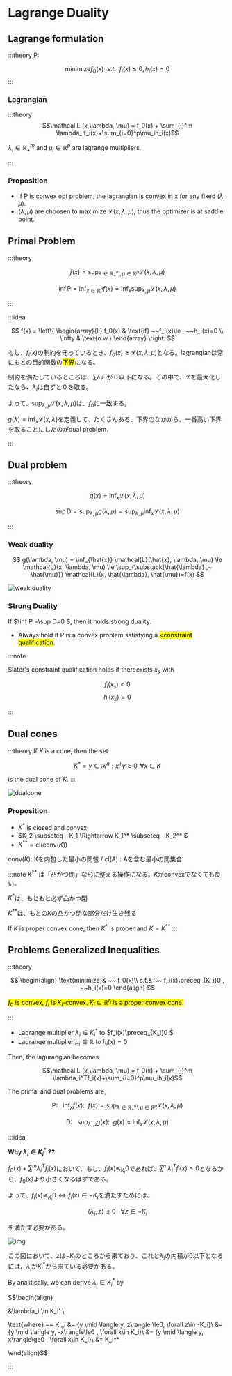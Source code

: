 # Lagrange Duality

## Lagrange formulation

:::theory
P:

$$\text{minimize} f_0(x) ~~ s.t. ~~ f_i(x)\le0, h_i(x) =0$$
:::

### Lagrangian

:::theory
$$\mathcal L (x,\lambda, \mu) = f_0(x) + \sum_{i}^m \lambda_if_i(x)+\sum_{i=0}^p\mu_ih_i(x)$$

$\lambda_i\in \mathbb R_+^m$ and $\mu_i\in \mathbb R^p$ are lagrange multipliers.

:::

### Proposition
* If P is convex opt problem, the lagrangian is convex in x for any fixed ($\lambda, \mu$).
* ($\lambda, \mu$) are choosen to maximize $\mathcal L (x,\lambda, \mu)$, thus the optimizer is at saddle point.

## Primal Problem

:::theory

$$f(x) = \sup_{\lambda\in \mathbb R_+^m, \mu\in \mathbb R^p} \mathcal L(x,\lambda, \mu)$$

$$\inf \text{P} = \inf_{x\in\mathbb R^n}f(x)=\inf_x\sup_{\lambda, \mu}\mathcal L(x,\lambda,\mu)$$

:::



:::idea

$$
f(x) = \left\{
\begin{array}{ll}
  f_0(x) & \text{if} ~~f_i(x)\le , ~~h_i(x)=0 \\
  \infty & \text{o.w.}
\end{array}
\right.
$$

もし、$f_i(x)$の制約を守っているとき、$f_0(x)\ge \mathcal L(x, \lambda, \mu)$となる。lagrangianは常にもとの目的関数の<mark>下界</mark>になる。

制約を満たしているところは、$\sum\lambda_iF_i$が０以下になる。その中で、$\mathcal L$を最大化したなら、$\lambda_i$は自ずと０を取る。

よって、$\sup_{\lambda, \mu}\mathcal L(x,\lambda,\mu)$は、$f_0$に一致する。

$g(\lambda)=\inf_x\mathcal L (x,\lambda)$を定義して、たくさんある、下界のなかから、一番高い下界を取ることにしたのがdual problem.

:::

## Dual problem

:::theory

$$g(x) = \inf_{x} \mathcal L(x,\lambda, \mu)$$

$$\sup \text{D} = \sup_{\lambda, \mu}g(\lambda, \mu)=\sup_{\lambda, \mu}\inf_x\mathcal L(x,\lambda,\mu)$$

:::

### Weak duality

$$
g(\lambda, \mu)
= \inf_{\hat{x}} \mathcal{L}(\hat{x}, \lambda, \mu)
\le \mathcal{L}(x, \lambda, \mu)
\le \sup_{\substack{\hat{\lambda} ,~ \hat{\mu}}} \mathcal{L}(x, \hat{\lambda}, \hat{\mu})=f(x)
$$

![weak duality](imgs/weak_duality.png)

### Strong Duality 

If $\inf P =\sup D=0 $, then it holds strong duality.

* Always hold if P is a convex problem satisfying a <mark><constraint qualification</mark>. 

:::note

Slater's constraint qualification holds if thereexists $x_s$ with

$$f_i(x_s)< 0$$
$$h_i(x_s)=0$$

:::

## Dual cones

:::theory
If $K$ is a cone, then the set

$$K^* ={y\in\mathcal R^n : x^Ty\ge 0, \forall{x}}\in K$$

is the dual cone of $K$.
:::

![dualcone](imgs/dualcone.jpg)

### Proposition

* $K^*$ is closed and convex
* $K_2 \subseteq　K_1 \Rightarrow  K_1^* \subseteq　K_2^* $
* $K^{**}=\text{cl}(\text{conv}(K))$

$\text{conv}(K)$: Kを内包した最小の閉包  /      $\text{cl}(A)$ : Aを含む最小の閉集合

:::note
$K^{**}$ は「凸かつ閉」な形に整える操作になる。$K$がconvexでなくても良い。

$K^{*}$は、もともと必ず凸かつ閉

$K^{**}$は、もとの$K$の凸かつ閉な部分だけ生き残る

If $K$ is proper convex cone, then $K^*$ is proper and $K=K^{**}$
:::

## Problems Generalized Inequalities

:::theory

$$
\begin{align}
\text{minimize}& ~~ f_0(x)\\
s.t.& ~~ f_i(x)\preceq_{K_i}0 , ~~h_i(x)=0
\end{align}
$$

<mark> $f_0$ is convex, $f_i$ is $K_i$-convex. $K_i \subseteq \mathbb R^{r_i}$ is a proper convex cone.</mark>


:::


* Lagrange multiplier $\lambda_i \in K_i^*$ to $f_i(x)\preceq_{K_i}0 $
* Lagrange multiplier $\mu_i\in\mathbb R$ to $h_i(x) =0$

Then, the lagurangian becomes

$$\mathcal L (x,\lambda, \mu) = f_0(x) + \sum_{i}^m \lambda_i^Tf_i(x)+\sum_{i=0}^p\mu_ih_i(x)$$

The primal and dual problems are,

$$\text{P: } ~~\inf_x f(x): ~~f(x) = \sup_{\lambda\in \mathbb R_+^m, \mu\in \mathbb R^p} \mathcal L(x,\lambda, \mu)$$

$$\text{D: } ~~\sup_{\lambda, \mu} g(x): ~~g(x) = \inf_{x} \mathcal L(x,\lambda, \mu)$$


:::idea

**Why $\lambda_i \in K_i^*$ ??**

$f_0(x)+\sum^m\lambda_i^Tf_i(x)$において、もし、$f_i(x)\preceq_{K_i}0$であれば、$\sum^m\lambda_i^Tf_i(x)\le0$となるから、$f_0(x)$より小さくなるはずである。

よって、$f_i(x)\preceq_{K_i}0\iff f_i(x)\in -K_i$を満たすためには、

$$ \langle\lambda_i, z\rangle\le 0 ~~~\forall z\in -K_i $$

を満たす必要がある。

![img](imgs/lambda_in_dualcone.jpg)

この図において、$z$は$-K_i$のところから来ており、これと$\lambda_i$の内積が0以下となるには、$\lambda_i$が$K_i^*$から来ている必要がある。


By analitically, we can derive $\lambda_i \in K_i^*$ by

$$\begin{align}

&\lambda_i \in K_i' \\

\text{where} ~~ K'_i &= \{y \mid  \langle y, z\rangle \le0, \forall z\in -K_i\}\\
&=\{y \mid  \langle y, -x\rangle\le0 , \forall x\in K_i\}\\
&= \{y \mid  \langle y, x\rangle\ge0 , \forall x\in K_i\}\\
&= K_i^*

\end{align}$$

:::


